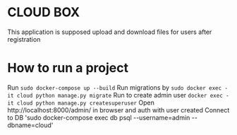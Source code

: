 # CLOUD BOX
This application is supposed upload and download files for users after registration

# How to run a project
Run `sudo docker-compose up --build`
Run migrations by `sudo docker exec -it cloud python manage.py migrate`
Run to create admin user `docker exec -it cloud python manage.py createsuperuser` 
Open http://localhost:8000/admin/ in browser and auth with user created
Connect to DB 'sudo docker-compose exec db psql --username=admin --dbname=cloud'